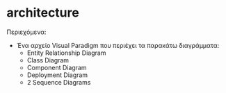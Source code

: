 # architecture

Περιεχόμενα:

* Ένα αρχείο Visual Paradigm που περιέχει τα παρακάτω διαγράμματα:
  * Entity Relationship Diagram
  * Class Diagram
  * Component Diagram
  * Deployment Diagram
  * 2 Sequence Diagrams
